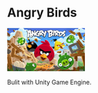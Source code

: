 # Angry Birds
<img src="img/angry-birds-1.jpg" alt="birds" width="180" height="100"/>

Bulit with Unity Game Engine.